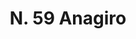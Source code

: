 ---
title: "N. 59 Anagiro"
permalink: "/edition/plant059/"
plant-name: "N. 59"
plant-number: "059"
plant-xml: "/assets/xml/plant059.xml"
plant-img1: "/assets/img/plant059_verso.jpg"
plant-img2: "/assets/img/plant059.jpg"
plant-title: "N. 59 Anagiro"
plant-wfo-link: "http://www.worldfloraonline.org/taxon/wfo-0000211883"
plant-kew-link: ""
plant-taxon-content: "Anagyris foetida L."
layout: single-xml
---